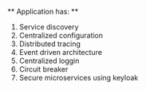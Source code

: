** Application has: **

1) Service discovery
2) Centralized configuration
3) Distributed tracing 
4) Event driven architecture 
5) Centralized loggin
6) Circuit breaker 
7) Secure microservices using keyloak

